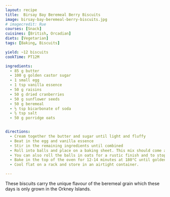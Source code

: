 ```yaml
---
layout: recipe
title:  Birsay Bay Beremeal Berry Biscuits
image: birsay-bay-beremeal-berry-biscuits.jpg
# imagecredit: Rue
courses: [Snack]
cuisines: [British, Orcadian]
diets: [Vegetarian]
tags: [Baking, Biscuits]

yield: ~12 biscuits
cookTime: PT12M

ingredients:
  - 85 g butter
  - 100 g golden castor sugar
  - 1 small egg
  - 1 tsp vanilla essence
  - 50 g raisins
  - 50 g dried cranberries
  - 50 g sunflower seeds
  - 50 g beremeal
  - ½ tsp bicarbonate of soda
  - ½ tsp salt
  - 50 g porridge oats


directions:
  - Cream together the butter and sugar until light and fluffy
  - Beat in the egg and vanilla essence
  - Stir in the remaining ingredients until combined
  - Roll into balls and place on a baking sheet. This mix should come away clean from your hands otherwise the biscuits will spread too much in the oven. Add a little more beremeal to stop this happening.
  - You can also roll the balls in oats for a rustic finish and to stop them being sticky
  - Bake in the top of the oven for 12-14 minutes at 180°C until golden.
  - Cool flat on a rack and store in an airtight container.

---
```

These biscuits carry the unique flavour of the beremeal grain which these days is only grown in the Orkney Islands.
